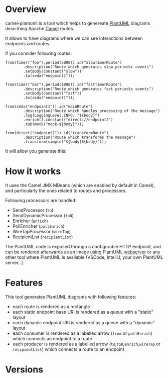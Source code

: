 # Overview
camel-plantuml is a tool which helps to genereate [PlantUML](https://plantuml.com/) diagrams describing Apache [Camel](https://camel.apache.org/) routes. 

It allows to have diagrams where we can see interactions between endpoints and routes.

If you consider following routes:
```
from(timer("foo").period(5000)).id("slowTimerRoute")
        .description("Route which generates slow periodic events")
        .setBody(constant("slow"))
        .to(seda("endpoint1"));

from(timer("bar").period(1000)).id("fastTimerRoute")
        .description("Route which generates fast periodic events")
        .setBody(constant("fast"))
        .to(seda("endpoint1"));

from(seda("endpoint1")).id("mainRoute")
        .description("Route which handles processing of the message")
        .log(LoggingLevel.INFO, "${body}")
        .enrich().constant("direct://endpoint2")
        .toD(mock("mock-${body}"));

from(direct("endpoint2")).id("transformRoute")
        .description("Route which transforms the message")
        .transform(simple("${body}${body}"));
```
It will allow you generate this:

# How it works
It uses the Camel JMX MBeans (which are enabled by default in Camel), and particularly the ones related to routes and processors.

Following processors are handled:
- SendProcessor (`to`)
- SendDynamicProcessor (`toD`)
- Enricher (`enrich`)
- PollEnricher (`pollEnrich`)
- WireTapProcessor (`wireTap`)
- RecipientList (`recipientList`)

The PlantUML code is exposed through a configurable HTTP endpoint, and can be rendered afterwards as an image using PlantUML [webserver](http://www.plantuml.com/plantuml/uml "PlantUML webserver") or any other tool where PlantUML is available (VSCode, IntelliJ, your own PlantUML server...)

# Features
This tool generates PlantUML diagrams with following features:
- each route is rendered as a rectangle
- each static endpoint base URI is rendered as a queue with a "static" layout
- each dynamic endpoint URI is rendered as a queue with a "dynamic" layout
- each consumer is rendered as a labelled arrow (`from` or `pollEnrich`) which connects an endpoint to a route
- each producer is rendered as a labelled arrow (`to`,`toD`,`enrich`,`wireTap` or `recipientList`) which connects a route to an endpoint

# Versions




